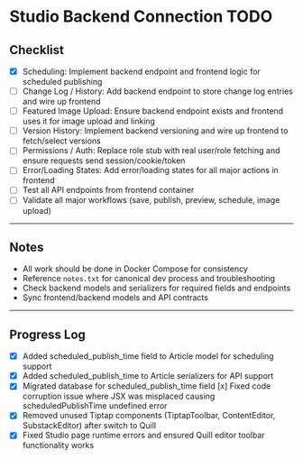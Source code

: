 # Studio Backend Connection TODO

## Checklist

- [x] Scheduling: Implement backend endpoint and frontend logic for scheduled publishing
- [ ] Change Log / History: Add backend endpoint to store change log entries and wire up frontend
- [ ] Featured Image Upload: Ensure backend endpoint exists and frontend uses it for image upload and linking
- [ ] Version History: Implement backend versioning and wire up frontend to fetch/select versions
- [ ] Permissions / Auth: Replace role stub with real user/role fetching and ensure requests send session/cookie/token
- [ ] Error/Loading States: Add error/loading states for all major actions in frontend
- [ ] Test all API endpoints from frontend container
- [ ] Validate all major workflows (save, publish, preview, schedule, image upload)

---

## Notes
- All work should be done in Docker Compose for consistency
- Reference `notes.txt` for canonical dev process and troubleshooting
- Check backend models and serializers for required fields and endpoints
- Sync frontend/backend models and API contracts

---

## Progress Log
- [x] Added scheduled_publish_time field to Article model for scheduling support
- [x] Added scheduled_publish_time to Article serializers for API support
- [x] Migrated database for scheduled_publish_time field
[x] Fixed code corruption issue where JSX was misplaced causing scheduledPublishTime undefined error
- [x] Removed unused Tiptap components (TiptapToolbar, ContentEditor, SubstackEditor) after switch to Quill
- [x] Fixed Studio page runtime errors and ensured Quill editor toolbar functionality works
